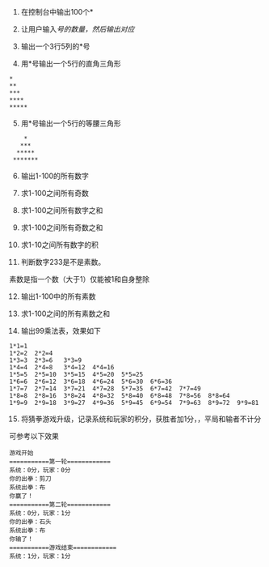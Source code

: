 1. 在控制台中输出100个*

2. 让用户输入*号的数量，然后输出对应*

3. 输出一个3行5列的*号

4. 用*号输出一个5行的直角三角形

```
*
**
***
****
*****
```

5. 用*号输出一个5行的等腰三角形

```
    *
   ***
  *****
 *******
```

6. 输出1-100的所有数字

7. 求1-100之间所有奇数

8. 求1-100之间所有数字之和

9. 求1-100之间所有奇数之和

10. 求1-10之间所有数字的积

11. 判断数字233是不是素数。

素数是指一个数（大于1）仅能被1和自身整除

12. 输出1-100中的所有素数

13. 求1-100之间的所有素数之和

14. 输出99乘法表，效果如下

```
1*1=1
1*2=2  2*2=4
1*3=3  2*3=6   3*3=9
1*4=4  2*4=8   3*4=12  4*4=16
1*5=5  2*5=10  3*5=15  4*5=20  5*5=25
1*6=6  2*6=12  3*6=18  4*6=24  5*6=30  6*6=36
1*7=7  2*7=14  3*7=21  4*7=28  5*7=35  6*7=42  7*7=49
1*8=8  2*8=16  3*8=24  4*8=32  5*8=40  6*8=48  7*8=56  8*8=64
1*9=9  2*9=18  3*9=27  4*9=36  5*9=45  6*9=54  7*9=63  8*9=72  9*9=81
```

15. 将猜拳游戏升级，记录系统和玩家的积分，获胜者加1分，，平局和输者不计分

可参考以下效果

```
游戏开始
===========第一轮============
系统：0分，玩家：0分
你的出拳：剪刀
系统出拳：布
你赢了！
===========第二轮============
系统：0分，玩家：1分
你的出拳：石头
系统出拳：布
你输了！
===========游戏结束============
系统：1分，玩家：1分
```